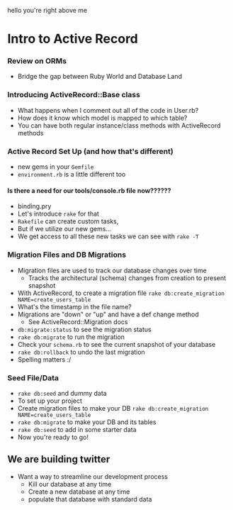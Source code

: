 

hello
you're right above me

# Intro to Active Record

### Review on ORMs
 - Bridge the gap between Ruby World and Database Land

### Introducing ActiveRecord::Base class
 - What happens when I comment out all of the code in User.rb?
 - How does it know which model is mapped to which table?
 - You can have both regular instance/class methods with ActiveRecord methods

### Active Record Set Up (and how that's different)
- new gems in your `Gemfile`
- `environment.rb` is a little different too

#### Is there a need for our tools/console.rb file now??????
 - binding.pry
 - Let's introduce `rake` for that
 - `Rakefile` can create custom tasks,
  - But if we utilize our new gems...
  - We get access to all these new tasks we can see with `rake -T`


### Migration Files and DB Migrations
- Migration files are used to track our database changes over time
  - Tracks the architectural (schema) changes from creation to present snapshot
- With ActiveRecord, to create a migration file
  `rake db:create_migration NAME=create_users_table`
- What's the timestamp in the file name?
- Migrations are "down" or "up" and have a def change method
  - See ActiveRecord::Migration docs
- `db:migrate:status` to see the migration status
- `rake db:migrate` to run the migration
- Check your `schema.rb` to see the current snapshot of your database
- `rake db:rollback` to undo the last migration
- Spelling matters :/

### Seed File/Data
- `rake db:seed` and dummy data
- To set up your project
- Create migration files to make your DB
    `rake db:create_migration NAME=create_users_table`
- `rake db:migrate` to make your DB and its tables
- `rake db:seed` to add in some starter data
- Now you're ready to go!


## We are building twitter
- Want a way to streamline our development process
  - Kill our database at any time
  - Create a new database at any time
  - populate that database with standard data
